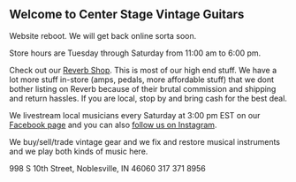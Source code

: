 ## Welcome to Center Stage Vintage Guitars

Website reboot. We will get back online sorta soon. 

Store hours are Tuesday through Saturday from 11:00 am to 6:00 pm.

Check out our [Reverb Shop](https://reverb.com/shop/kevins-boutique-173). This is most of our high end stuff. We have a lot more stuff in-store (amps, pedals, more affordable stuff) that we dont bother listing on Reverb because of their brutal commission and shipping and return hassles.  If you are local, stop by and bring cash for the best deal. 

We livestream local musicians every Saturday at 3:00 pm EST on our [Facebook page](https://www.facebook.com/CenterStageVintageGuitars) and you can also [follow us on Instagram](https://www.instagram.com/centerstagevintageguitars/).

We buy/sell/trade vintage gear and we fix and restore musical instruments and we play both kinds of music here. 

998 S 10th Street, Noblesville, IN 46060
317 371 8956

